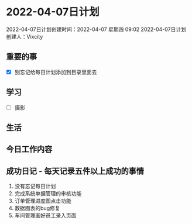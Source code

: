 # 2022-04-07日计划

2022-04-07日计划创建时间：2022-04-07 星期四  09:02
2022-04-07日计划创建人：Vixcity

## 重要的事
- [x] 别忘记给每日计划添加到目录里面去

## 学习
- [ ] 摄影

## 生活

## 今日工作内容

## 成功日记 - 每天记录五件以上成功的事情
1. 没有忘记每日计划
2. 完成系统单据管理的审核功能
3. 订单管理进度图点击功能
4. 数据图表的bug修复
5. 车间管理画好员工录入页面
